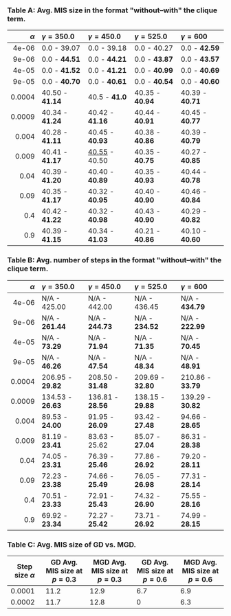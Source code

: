 ### **Table A: Avg. MIS size in the format "without–with" the clique term.**
|    $\alpha$                  | $\gamma = 350.0$                   | $\gamma = 450.0$    | $\gamma = 525.0$                   | $\gamma = 600$ |
|-------:|:---------------|:-----------------|:------------------------|:------------------------|
| 4e-06  |  0.0 - 39.07   | 0.0 - 39.18   | 0.0 - 40.27   | 0.0 - **42.59**          |
| 9e-06  |  0.0 - **44.51**   | 0.0 - **44.21**   | 0.0 - **43.87**   | 0.0 - **43.57**         |
| 4e-05  |  0.0 - **41.52**   | 0.0 - **41.21**   | 0.0 - **40.99**   | 0.0 - **40.69**        |
| 9e-05  |  0.0 - **40.70**   | 0.0 - **40.61**   | 0.0 - **40.54**   | 0.0 - **40.60**         |
| 0.0004 |  40.50 - **41.14** | 40.5 - **41.0**   | 40.35 - **40.94** | 40.39 - **40.71**  |
| 0.0009 |  40.34 - **41.24** | 40.42 - **41.16** | 40.44 - **40.91** | 40.45 - **40.77**  |
| 0.004  |  40.28 - **41.11** | 40.45 - **40.93** | 40.38 - **40.86** | 40.39 - **40.79**  |
| 0.009  |  40.41 - **41.17** | <u>40.55</u> - 40.50 | 40.35 - **40.75** | 40.27 - **40.85**  |
| 0.04   |  40.39 - **41.20** | 40.40 - **40.89** | 40.35 - **40.93** | 40.44 - **40.78**  |
| 0.09   |  40.35 - **41.17** | 40.32 - **40.95** | 40.40 - **40.90** | 40.46 - **40.84**  |
| 0.4    |  40.42 - **41.22** | 40.32 - **40.98** | 40.43 - **40.90** | 40.29 - **40.82**  |
| 0.9    |  40.39 - **41.15** | 40.34 - **41.03** | 40.21 - **40.86** | 40.10 - **40.60**  |


### **Table B: Avg. number of steps in the format "without–with" the clique term.**
|    $\alpha$                  | $\gamma = 350.0$                   | $\gamma = 450.0$    | $\gamma = 525.0$                   | $\gamma = 600$                   |
|-------:|:---------------|:-----------------|:------------------------|:------------------------|
| 4e-06  | N/A - 425.00   | N/A - 442.00   | N/A - 436.45   | N/A - **434.79**   |
| 9e-06  | N/A - **261.44**   | N/A - **244.73**   | N/A - **234.52**   | N/A - **222.99**   |
| 4e-05  | N/A - **73.29**    | N/A - **71.94**    | N/A - **71.35**    | N/A - **70.45**    |
| 9e-05  | N/A - **46.26**    | N/A - **47.54**    | N/A - **48.34**    | N/A - **48.91**    |
| 0.0004 | 206.95 - **29.82** | 208.50 - **31.48** | 209.69 - **32.80** | 210.86 - **33.79** |
| 0.0009 | 134.53 - **26.63** | 136.81 - **28.56** | 138.15 - **29.88** | 139.29 - **30.82** |
| 0.004  | 89.53 - **24.00**  | 91.95 - **26.09**  | 93.42 - **27.48**  | 94.66 - **28.65**  |
| 0.009  | 81.19 - **23.41**  | 83.63 - 25.62  | 85.07 - **27.04**  | 86.31 - **28.38**  |
| 0.04   | 74.05 - **23.31**  | 76.39 - **25.46**  | 77.86 - **26.92**  | 79.20 - **28.11**  |
| 0.09   | 72.23 - **23.38**  | 74.66 - **25.49**  | 76.05 - **26.98**  | 77.31 - **28.14**  |
| 0.4    | 70.51 - **23.33**  | 72.91 - **25.43**  | 74.32 - **26.90**  | 75.55 - **28.16**  |
| 0.9    | 69.92 - **23.34**  | 72.27 - **25.42**  | 73.71 - **26.92**  | 74.99 - **28.15**  |


### **Table C: Avg. MIS size of GD vs. MGD.**
| Step size $\alpha$ | GD Avg. MIS size at $p=0.3$   | MGD Avg. MIS size at $p=0.3$ | GD Avg. MIS size at $p=0.6$   | MGD Avg. MIS size at $p=0.6$ | 
|-------------|----------|--------|-|-|
| 0.0001 | 11.2 |	12.9 | 6.7 | 6.9 |
| 0.0002 | 11.7 |12.8 | 0 | 6.3 |
